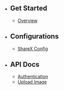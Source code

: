 - ## Get Started
    - [Overview](/{{route}}/{{version}}/overview)
    
- ## Configurations
    - [ShareX Config](/{{route}}/{{version}}/sharex)
    
    
- ## API Docs
    - [Authentication](/{{route}}/{{version}}/api/authentication)
    - [Upload Image](/{{route}}/{{version}}/api/upload)
